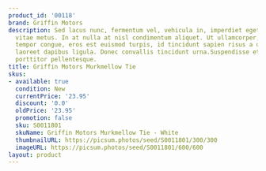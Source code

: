 ```yaml
---
product_id: '00118'
brand: Griffin Motors
description: Sed lacus nunc, fermentum vel, vehicula in, imperdiet eget, urna. Donec
  vitae metus. In at nulla at nisl condimentum aliquet. Ut ullamcorper, ligula eu
  tempor congue, eros est euismod turpis, id tincidunt sapien risus a quam. Donec
  laoreet dapibus ligula. Donec convallis tincidunt urna.Suspendisse et orci et arcu
  porttitor pellentesque.
title: Griffin Motors Murkmellow Tie
skus:
- available: true
  condition: New
  currentPrice: '23.95'
  discount: '0.0'
  oldPrice: '23.95'
  promotion: false
  sku: S0011801
  skuName: Griffin Motors Murkmellow Tie - White
  thumbnailURL: https://picsum.photos/seed/S0011801/300/300
  imageURL: https://picsum.photos/seed/S0011801/600/600
layout: product
---
```

